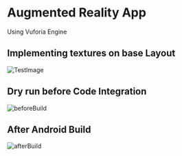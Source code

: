 # Augmented Reality App

Using Vuforia Engine

## Implementing textures on base Layout

![TestImage](https://github.com/Divyanshu960/AugmentedReality/assets/72182690/25a16bdf-8b9a-447d-a7f6-46302a1af40e)

## Dry run before Code Integration

![beforeBuild](https://github.com/Divyanshu960/AugmentedReality/assets/72182690/82675084-8838-48b3-9982-fe724a1ac67b)


## After Android Build

![afterBuild](https://github.com/Divyanshu960/AugmentedReality/assets/72182690/cac77716-0341-4935-86da-5676b750b46e)
